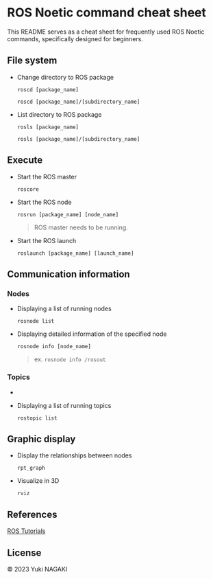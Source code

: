 # ROS Noetic command cheat sheet

This README serves as a cheat sheet for frequently used ROS Noetic commands, specifically designed for beginners.

## File system
+ Change directory to ROS package
    ```
    roscd [package_name]
    ```
    ```
    roscd [package_name]/[subdirectory_name]
    ```
+ List directory to ROS package
    ```
    rosls [package_name]
    ```
    ```
    rosls [package_name]/[subdirectory_name]
    ```

## Execute
+ Start the ROS master
    ```
    roscore
    ```
+ Start the ROS node
    ```
    rosrun [package_name] [node_name]
    ```
    > ROS master needs to be running.
+ Start the ROS launch
    ```
    roslaunch [package_name] [launch_name]
    ```

## Communication information
### **Nodes**
+ Displaying a list of running nodes
    ```
    rosnode list
    ```
+ Displaying detailed information of the specified node
    ```
    rosnode info [node_name]
    ```
    > ex. `rosnode info /rosout`

### **Topics**
+ 

+ Displaying a list of running topics
    ```
    rostopic list
    ```

## Graphic display
+ Display the relationships between nodes
    ```
    rpt_graph
    ```
+ Visualize in 3D
    ```
    rviz
    ```

## References
[ROS Tutorials](http://wiki.ros.org/ROS/Tutorials)

## License

© 2023 Yuki NAGAKI